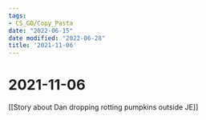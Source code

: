 ```yaml
---
tags:
- CS_GO/Copy_Pasta
date: "2022-06-15"
date modified: "2022-06-28"
title: '2021-11-06'
---
```


# 2021-11-06
[[Story about Dan dropping rotting pumpkins outside JE]]
